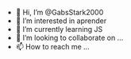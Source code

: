 - 👋 Hi, I’m @GabsStark2000
- 👀 I’m interested in  aprender
- 🌱 I’m currently learning  JS
- 💞️ I’m looking to collaborate on  ...
- 📫 How to reach me ...

<!---
GabsStark2000/GabsStark2000 is a ✨ special ✨ repository because its `README.md` (this file) appears on your GitHub profile.
You can click the Preview link to take a look at your changes.
--->
